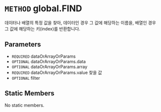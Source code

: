 # `METHOD` global.FIND
데이터나 배열의 특정 값을 찾아, 데이터인 경우 그 값에 해당하는 이름을, 배열인 경우 그 값에 해당하는 키(index)를 반환합니다.

## Parameters
* `REQUIRED` dataOrArrayOrParams 
* `OPTIONAL` dataOrArrayOrParams.data 
* `OPTIONAL` dataOrArrayOrParams.array 
* `REQUIRED` dataOrArrayOrParams.value	찾을  값
* `OPTIONAL` filter 

## Static Members
No static members.
